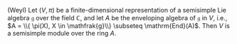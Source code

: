 (Weyl) Let $(V, \pi)$ be a finite-dimensional representation of a semisimple Lie algebra $\mathfrak{g}$ over the field $\mathbb{C}$, and let $A$ be the enveloping algebra of $\mathfrak{g}$ in $V$, i.e., $A = \\{ \pi(X), X \in \mathfrak{g}\\} \subseteq \mathrm{End}(A)$. Then $V$ is a semisimple module over the ring $A$.
